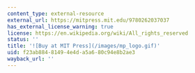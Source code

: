 ```yaml
---
content_type: external-resource
external_url: https://mitpress.mit.edu/9780262037037
has_external_license_warning: true
license: https://en.wikipedia.org/wiki/All_rights_reserved
status: ''
title: '![Buy at MIT Press](/images/mp_logo.gif)'
uid: f23ab884-8149-4e4d-a5a6-80c94e8b2ae3
wayback_url: ''
---
```

